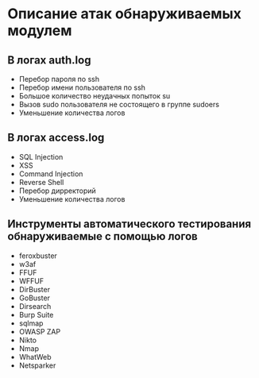 # Описание атак обнаруживаемых модулем

## В логах auth.log
- Перебор пароля по ssh
- Перебор имени пользователя по ssh
- Большое количество неудачных попыток su
- Вызов sudo пользователя не состоящего в группе sudoers
- Уменьшение количества логов

## В логах access.log
- SQL Injection
- XSS
- Command Injection
- Reverse Shell
- Перебор дирректорий
- Уменьшение количества логов

## Инструменты автоматического тестирования обнаруживаемые с помощью логов
- feroxbuster
- w3af
- FFUF
- WFFUF
- DirBuster
- GoBuster
- Dirsearch
- Burp Suite
- sqlmap
- OWASP ZAP
- Nikto
- Nmap
- WhatWeb
- Netsparker